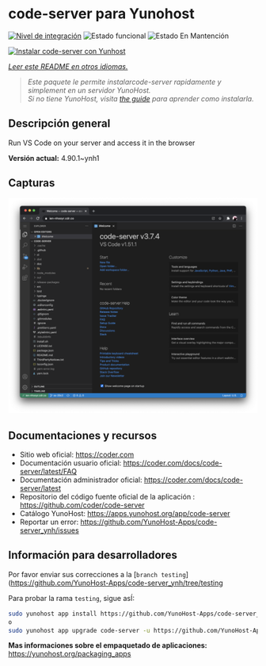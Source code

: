 <!--
Este archivo README esta generado automaticamente<https://github.com/YunoHost/apps/tree/master/tools/readme_generator>
No se debe editar a mano.
-->

# code-server para Yunohost

[![Nivel de integración](https://dash.yunohost.org/integration/code-server.svg)](https://dash.yunohost.org/appci/app/code-server) ![Estado funcional](https://ci-apps.yunohost.org/ci/badges/code-server.status.svg) ![Estado En Mantención](https://ci-apps.yunohost.org/ci/badges/code-server.maintain.svg)

[![Instalar code-server con Yunhost](https://install-app.yunohost.org/install-with-yunohost.svg)](https://install-app.yunohost.org/?app=code-server)

*[Leer este README en otros idiomas.](./ALL_README.md)*

> *Este paquete le permite instalarcode-server rapidamente y simplement en un servidor YunoHost.*  
> *Si no tiene YunoHost, visita [the guide](https://yunohost.org/install) para aprender como instalarla.*

## Descripción general

Run VS Code on your server and access it in the browser


**Versión actual:** 4.90.1~ynh1

## Capturas

![Captura de code-server](./doc/screenshots/screenshot.png)

## Documentaciones y recursos

- Sitio web oficial: <https://coder.com>
- Documentación usuario oficial: <https://coder.com/docs/code-server/latest/FAQ>
- Documentación administrador oficial: <https://coder.com/docs/code-server/latest>
- Repositorio del código fuente oficial de la aplicación : <https://github.com/coder/code-server>
- Catálogo YunoHost: <https://apps.yunohost.org/app/code-server>
- Reportar un error: <https://github.com/YunoHost-Apps/code-server_ynh/issues>

## Información para desarrolladores

Por favor enviar sus correcciones a la [`branch testing`](https://github.com/YunoHost-Apps/code-server_ynh/tree/testing

Para probar la rama `testing`, sigue asÍ:

```bash
sudo yunohost app install https://github.com/YunoHost-Apps/code-server_ynh/tree/testing --debug
o
sudo yunohost app upgrade code-server -u https://github.com/YunoHost-Apps/code-server_ynh/tree/testing --debug
```

**Mas informaciones sobre el empaquetado de aplicaciones:** <https://yunohost.org/packaging_apps>
